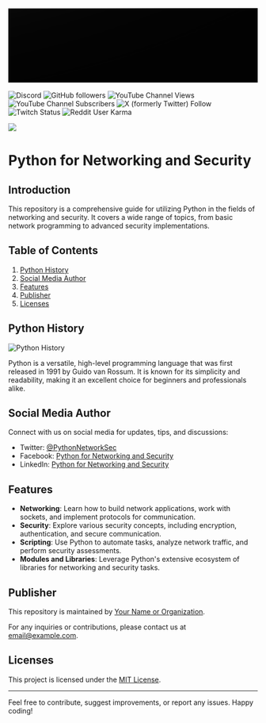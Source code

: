<img align = "" src="https://github.com/aw-junaid/aw-junaid/blob/main/peakpx.jpg" width="1000" height="150" alt="awjunaid">

![Discord](https://img.shields.io/discord/1163365511309049948)
![GitHub followers](https://img.shields.io/github/followers/aw-junaid)
![YouTube Channel Views](https://img.shields.io/youtube/channel/views/UClhKVCHjOxBTNM50lOBTgoA)
![YouTube Channel Subscribers](https://img.shields.io/youtube/channel/subscribers/UClhKVCHjOxBTNM50lOBTgoA)
![X (formerly Twitter) Follow](https://img.shields.io/twitter/follow/abw_Junaid)
![Twitch Status](https://img.shields.io/twitch/status/awjunaid)
![Reddit User Karma](https://img.shields.io/reddit/user-karma/link/aw-junaid)

<p align="left">
  <a href="https://github.com/sponsors/awjunaid">
    <img src="https://img.shields.io/static/v1?label=Sponsor&message=%E2%9D%A4&logo=GitHub&color=ff69b4"/>
  </a>
</p>

# Python for Networking and Security

## Introduction

This repository is a comprehensive guide for utilizing Python in the fields of networking and security. It covers a wide range of topics, from basic network programming to advanced security implementations.

## Table of Contents

1. [Python History](#python-history)
2. [Social Media Author](#social-media-author)
3. [Features](#features)
4. [Publisher](#publisher)
5. [Licenses](#licenses)

## Python History

![Python History](python_history.png)

Python is a versatile, high-level programming language that was first released in 1991 by Guido van Rossum. It is known for its simplicity and readability, making it an excellent choice for beginners and professionals alike.

## Social Media Author

Connect with us on social media for updates, tips, and discussions:

- Twitter: [@PythonNetworkSec](https://twitter.com/PythonNetworkSec)
- Facebook: [Python for Networking and Security](https://www.facebook.com/PythonNetworkSec)
- LinkedIn: [Python for Networking and Security](https://www.linkedin.com/company/python-network-security)

## Features

- **Networking**: Learn how to build network applications, work with sockets, and implement protocols for communication.
- **Security**: Explore various security concepts, including encryption, authentication, and secure communication.
- **Scripting**: Use Python to automate tasks, analyze network traffic, and perform security assessments.
- **Modules and Libraries**: Leverage Python's extensive ecosystem of libraries for networking and security tasks.

## Publisher

This repository is maintained by [Your Name or Organization](https://www.example.com).

For any inquiries or contributions, please contact us at [email@example.com](mailto:email@example.com).

## Licenses

This project is licensed under the [MIT License](LICENSE).

---

Feel free to contribute, suggest improvements, or report any issues. Happy coding!
